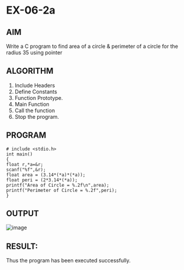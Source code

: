 # EX-06-2a
## AIM 
Write a C program to find area of a circle & perimeter of a circle for the radius 35 using
pointer
## ALGORITHM 
1. Include Headers
2. Define Constants 
3. Function Prototype. 
4. Main Function
5. Call the function 
6. Stop the program. 
## PROGRAM 
```
# include <stdio.h>
int main()
{
float r,*a=&r;
scanf("%f",&r);
float area = (3.14*(*a)*(*a));
float peri = (2*3.14*(*a));
printf("Area of Circle = %.2f\n",area);
printf("Perimeter of Circle = %.2f",peri);
}
```
## OUTPUT
![image](https://github.com/Yogabharathi3/record/assets/118899387/79749e92-975b-4f31-9d5b-10038f834c79)

## RESULT:
Thus the program  has been executed successfully.
